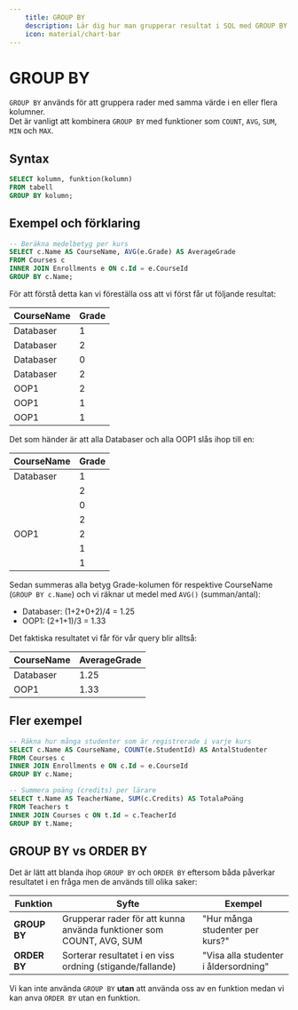 ```yaml
---
    title: GROUP BY
    description: Lär dig hur man grupperar resultat i SQL med GROUP BY och använder funktioner som COUNT, AVG och SUM.
    icon: material/chart-bar
---
```


# GROUP BY

`GROUP BY` används för att gruppera rader med samma värde i en eller flera kolumner.  
Det är vanligt att kombinera `GROUP BY` med funktioner som `COUNT`, `AVG`, `SUM`, `MIN` och `MAX`.  

## Syntax
```sql
SELECT kolumn, funktion(kolumn)
FROM tabell
GROUP BY kolumn;
```
## Exempel och förklaring
```sql
-- Beräkna medelbetyg per kurs
SELECT c.Name AS CourseName, AVG(e.Grade) AS AverageGrade
FROM Courses c
INNER JOIN Enrollments e ON c.Id = e.CourseId
GROUP BY c.Name;
```
För att förstå detta kan vi föreställa oss att vi först får ut följande resultat:

| CourseName     | Grade    |
|----------------|----------|
| Databaser      | 1        |
| Databaser      | 2        |
| Databaser      | 0        |
| Databaser      | 2        |
| OOP1           | 2      |
| OOP1           | 1      |
| OOP1           | 1      |

Det som händer är att alla Databaser och alla OOP1 slås ihop till en:

| CourseName     | Grade    |
|----------------|----------|
| Databaser      | 1        |
|                | 2        |
|                | 0        |
|                | 2        |
| OOP1           | 2      |
|                | 1      |
|                | 1      |

Sedan summeras alla betyg Grade-kolumen för respektive CourseName (`GROUP BY c.Name`) och vi räknar ut medel med `AVG()` (summan/antal):

* Databaser: (1+2+0+2)/4 = 1.25
* OOP1: (2+1+1)/3 = 1.33

Det faktiska resultatet vi får för vår query blir alltså:

| CourseName     | AverageGrade    |
|----------------|----------|
| Databaser      | 1.25        |
| OOP1           | 1.33        |

## Fler exempel

```sql
-- Räkna hur många studenter som är registrerade i varje kurs
SELECT c.Name AS CourseName, COUNT(e.StudentId) AS AntalStudenter
FROM Courses c
INNER JOIN Enrollments e ON c.Id = e.CourseId
GROUP BY c.Name;

-- Summera poäng (credits) per lärare
SELECT t.Name AS TeacherName, SUM(c.Credits) AS TotalaPoäng
FROM Teachers t
INNER JOIN Courses c ON t.Id = c.TeacherId
GROUP BY t.Name;
```
## GROUP BY vs ORDER BY

Det är lätt att blanda ihop `GROUP BY` och `ORDER BY` eftersom båda påverkar resultatet i en fråga men de används till olika saker:

| Funktion     | Syfte                                                                 | Exempel                                      |
|--------------|----------------------------------------------------------------------|----------------------------------------------|
| **GROUP BY** | Grupperar rader för att kunna använda funktioner som COUNT, AVG, SUM | "Hur många studenter per kurs?"              |
| **ORDER BY** | Sorterar resultatet i en viss ordning (stigande/fallande)            | "Visa alla studenter i åldersordning"        |

Vi kan inte använda `GROUP BY` **utan** att använda oss av en funktion medan vi kan anva `ORDER BY` utan en funktion. 
